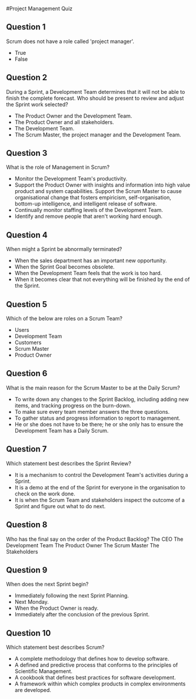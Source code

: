 #Project Management Quiz

## Question 1
Scrum does not have a role called 'project manager'.
- True
- False

## Question 2
During a Sprint, a Development Team determines that it will not be able to finish the complete forecast. Who should be present to review and adjust the Sprint work selected?
- The Product Owner and the Development Team.
- The Product Owner and all stakeholders.
- The Development Team.
- The Scrum Master, the project manager and the Development Team.

## Question 3
What is the role of Management in Scrum?
- Monitor the Development Team's productivity.
- Support the Product Owner with insights and information into high value product and system capabilities. Support the Scrum Master to cause organisational change that fosters empiricism, self-organisation, bottom-up intelligence, and intelligent release of software.
- Continually monitor staffing levels of the Development Team.
- Identify and remove people that aren't working hard enough.

## Question 4
When might a Sprint be abnormally terminated?
- When the sales department has an important new opportunity.
- When the Sprint Goal becomes obsolete.
- When the Development Team feels that the work is too hard.
- When it becomes clear that not everything will be finished by the end of the Sprint.

## Question 5
Which of the below are roles on a Scrum Team?
- Users
- Development Team
- Customers
- Scrum Master
- Product Owner

## Question 6
What is the main reason for the Scrum Master to be at the Daily Scrum?
- To write down any changes to the Sprint Backlog, including adding new items, and tracking progress on the burn-down.
- To make sure every team member answers the three questions.
- To gather status and progress information to report to management.
- He or she does not have to be there; he or she only has to ensure the Development Team has a Daily Scrum.

## Question 7
Which statement best describes the Sprint Review?
- It is a mechanism to control the Development Team's activities during a Sprint.
- It is a demo at the end of the Sprint for everyone in the organisation to check on the work done.
- It is when the Scrum Team and stakeholders inspect the outcome of a Sprint and figure out what to do next.

## Question 8
Who has the final say on the order of the Product Backlog?
	The CEO
	The Development Team
	The Product Owner
	The Scrum Master
	The Stakeholders
 
## Question 9
When does the next Sprint begin?
- Immediately following the next Sprint Planning.
- Next Monday.
- When the Product Owner is ready.
- Immediately after the conclusion of the previous Sprint.

## Question 10
Which statement best describes Scrum?
- A complete methodology that defines how to develop software.
- A defined and predictive process that conforms to the principles of Scientific Management.
- A cookbook that defines best practices for software development.
- A framework within which complex products in complex environments are developed.


